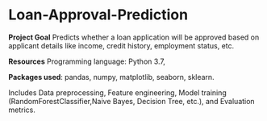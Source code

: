 # Loan-Approval-Prediction

**Project Goal** Predicts whether a loan application will be approved based on applicant details like income, credit history, employment status, etc.

**Resources** Programming language: Python 3.7,

**Packages used**: pandas, numpy, matplotlib, seaborn, sklearn.

Includes Data preprocessing, Feature engineering, Model training (RandomForestClassifier,Naive Bayes, Decision Tree, etc.), and Evaluation metrics.
